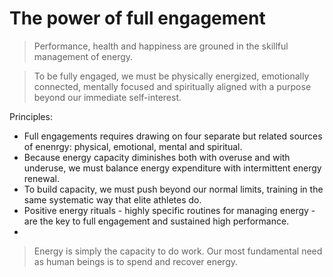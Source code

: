 # The power of full engagement

> Performance, health and happiness are grouned in the skillful management of energy.

> To be fully engaged, we must be physically energized, emotionally connected, mentally focused and spiritually aligned with a purpose beyond our immediate self-interest.

Principles:
* Full engagements requires drawing on four separate but related sources of enenrgy: physical, emotional, mental and spiritual.
* Because energy capacity diminishes both with overuse and with underuse, we must balance energy expenditure with intermittent energy renewal.
* To build capacity, we must push beyond our normal limits, training in the same systematic way that elite athletes do.
* Positive energy rituals - highly specific routines for managing energy - are the key to full engagement and sustained high performance.
*

> Energy is simply the capacity to do work. Our most fundamental need as human beings is to spend and recover energy.

